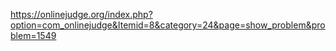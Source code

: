 https://onlinejudge.org/index.php?option=com_onlinejudge&Itemid=8&category=24&page=show_problem&problem=1549
